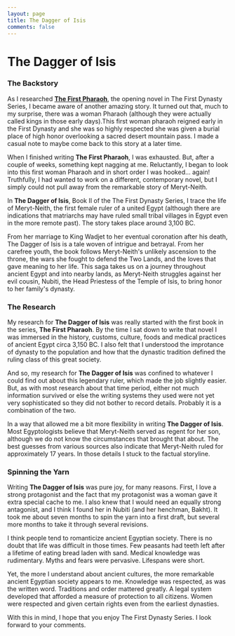 ```yaml
---
layout: page
title: The Dagger of Isis
comments: false
---
```

# The Dagger of Isis

### The Backstory

As I researched [**The First Pharaoh**](/pharaoh/), the opening novel in The First Dynasty Series, I became aware of another amazing story. It turned out that, much to my surprise, there was a woman Pharaoh (although they were actually called kings in those early days).This first woman pharaoh reigned early in the First Dynasty and she was so highly respected she was given a burial place of high honor overlooking a sacred desert mountain pass. I made a casual note to maybe come back to this story at a later time. 

When I finished writing **The First Pharaoh**, I was exhausted. But, after a couple of weeks, something kept nagging at me. Reluctantly, I began to look into this first woman Pharaoh and in short order I was hooked… again! Truthfully, I had wanted to work on a different, contemporary novel, but I simply could not pull away from the remarkable story of Meryt-Neith. 

In **The Dagger of Isis**, Book II of the The First Dynasty Series, I trace the life of Meryt-Neith, the first female ruler of a united Egypt (although there are indications that matriarchs may have ruled small tribal villages in Egypt even in the more remote past). The story takes place around 3,100 BC. 

From her marriage to King Wadjet to her eventual coronation after his death, The Dagger of Isis is a tale woven of intrigue and betrayal. From her carefree youth, the book follows Meryt-Neith's unlikely ascension to the throne, the wars she fought to defend the Two Lands, and the loves that gave meaning to her life. This saga takes us on a journey throughout ancient Egypt and into nearby lands, as Meryt-Neith struggles against her evil cousin, Nubiti, the Head Priestess of the Temple of Isis, to bring honor to her family's dynasty.

### The Research

My research for **The Dagger of Isis** was really started with the first book in the series, **The First Pharaoh**. By the time I sat down to write that novel I was immersed in the history, customs, culture, foods and medical practices of ancient Egypt circa 3,150 BC. I also felt that I understood the improtance of dynasty to the population and how that the dynastic tradition defined the ruling class of this great society. 

And so, my research for **The Dagger of Isis** was confined to whatever I could find out about this legendary ruler, which made the job slightly easier. But, as with most research about that time period, either not much information survived or else the writing systems they used were not yet very sophisticated so they did not bother to record details. Probably it is a combination of the two. 

In a way that allowed me a bit more flexibility in writing **The Dagger of Isis**. Most Egyptologists believe that Meryt-Neith served as regent for her son, although we do not know the circumstances that brought that about. The best guesses from various sources also indicate that Meryt-Neith ruled for approximately 17 years. In those details I stuck to the factual storyline. 

### Spinning the Yarn

Writing **The Dagger of Isis** was pure joy, for many reasons. First, I love a strong protagonist and the fact that my protagonist was a woman gave it extra special cache to me. I also knew that I would need an equally strong antagonist, and I think I found her in Nubiti (and her henchman, Bakht). It took me about seven months to spin the yarn into a first draft, but several more months to take it through several revisions. 

I think people tend to romanticize ancient Egyptian society. There is no doubt that life was difficult in those times. Few peasants had teeth left after a lifetime of eating bread laden with sand. Medical knowledge was rudimentary. Myths and fears were pervasive. Lifespans were short. 

Yet, the more I understand about ancient cultures, the more remarkable ancient Egyptian society appears to me. Knowledge was respected, as was the written word. Traditions and order mattered greatly. A legal system developed that afforded a measure of protection to all citizens. Women were respected and given certain rights even from the earliest dynasties. 

With this in mind, I hope that you enjoy The First Dynasty Series. I look forward to your comments. 